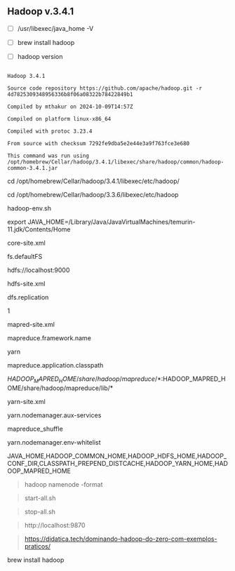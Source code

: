 ## Hadoop v.3.4.1

- [ ]  /usr/libexec/java_home -V
- [ ]  brew install hadoop
- [ ] hadoop version



```

Hadoop 3.4.1

Source code repository https://github.com/apache/hadoop.git -r 4d7825309348956336b8f06a08322b78422849b1

Compiled by mthakur on 2024-10-09T14:57Z

Compiled on platform linux-x86_64

Compiled with protoc 3.23.4

From source with checksum 7292fe9dba5e2e44e3a9f763fce3e680

This command was run using /opt/homebrew/Cellar/hadoop/3.4.1/libexec/share/hadoop/common/hadoop-common-3.4.1.jar

```

cd /opt/homebrew/Cellar/hadoop/3.4.1/libexec/etc/hadoop/

cd /opt/homebrew/Cellar/hadoop/3.3.6/libexec/etc/hadoop

hadoop-env.sh

export JAVA_HOME=/Library/Java/JavaVirtualMachines/temurin-11.jdk/Contents/Home




core-site.xml

<configuration>

<property>

<name>fs.defaultFS</name>

<value>hdfs://localhost:9000</value>

</property>

</configuration>




hdfs-site.xml

<configuration>

<property>

<name>dfs.replication</name>

<value>1</value>

</property>

</configuration>



mapred-site.xml



<configuration>

<property>

<name>mapreduce.framework.name</name>

<value>yarn</value>

</property>

<property>

<name>mapreduce.application.classpath</name>

<value>$HADOOP_MAPRED_HOME/share/hadoop/mapreduce/*:$HADOOP_MAPRED_HOME/share/hadoop/mapreduce/lib/*</value>

</property>

</configuration>



yarn-site.xml



<configuration>

<property>

<name>yarn.nodemanager.aux-services</name>

<value>mapreduce_shuffle</value>

</property>

<property>

<name>yarn.nodemanager.env-whitelist</name>

<value>JAVA_HOME,HADOOP_COMMON_HOME,HADOOP_HDFS_HOME,HADOOP_CONF_DIR,CLASSPATH_PREPEND_DISTCACHE,HADOOP_YARN_HOME,HADOOP_MAPRED_HOME</value>

</property>

</configuration>




> hadoop namenode -format

> start-all.sh

> stop-all.sh

> http://localhost:9870

>

> https://didatica.tech/dominando-hadoop-do-zero-com-exemplos-praticos/

>
brew install hadoop
